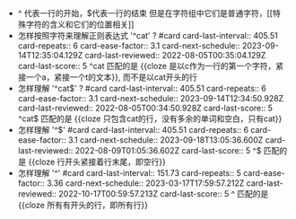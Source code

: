 - ^ 代表一行的开始，$代表一行的结束
  但是在字符组中它们是普通字符，[[特殊字符的含义和它们的位置相关]]
- 怎样按照字符来理解正则表达式 '^cat' ?  #card
  card-last-interval:: 405.51
  card-repeats:: 6
  card-ease-factor:: 3.1
  card-next-schedule:: 2023-09-14T12:35:04.129Z
  card-last-reviewed:: 2022-08-05T00:35:04.129Z
  card-last-score:: 5
  ^cat 匹配的是 {{cloze 是以c作为一行的第一个字符，紧接一个a，紧接一个t的文本}}, 而不是以cat开头的行
- 怎样理解 '^cat$' ? #card
  card-last-interval:: 405.51
  card-repeats:: 6
  card-ease-factor:: 3.1
  card-next-schedule:: 2023-09-14T12:34:50.928Z
  card-last-reviewed:: 2022-08-05T00:34:50.928Z
  card-last-score:: 5
  ^cat$ 匹配的是 {{cloze 只包含cat的行，没有多余的单词和空白，只有cat}}
- 怎样理解 '^$' #card
  card-last-interval:: 405.51
  card-repeats:: 6
  card-ease-factor:: 3.1
  card-next-schedule:: 2023-09-18T13:05:36.600Z
  card-last-reviewed:: 2022-08-09T01:05:36.602Z
  card-last-score:: 5
  ^$ 匹配的是 {{cloze 行开头紧接着行末尾，即空行}}
- 怎样理解 '^' #card
  card-last-interval:: 151.73
  card-repeats:: 5
  card-ease-factor:: 3.36
  card-next-schedule:: 2023-03-17T17:59:57.212Z
  card-last-reviewed:: 2022-10-17T00:59:57.213Z
  card-last-score:: 5
  ^ 匹配的是 {{cloze 所有有开头的行，即所有行}}